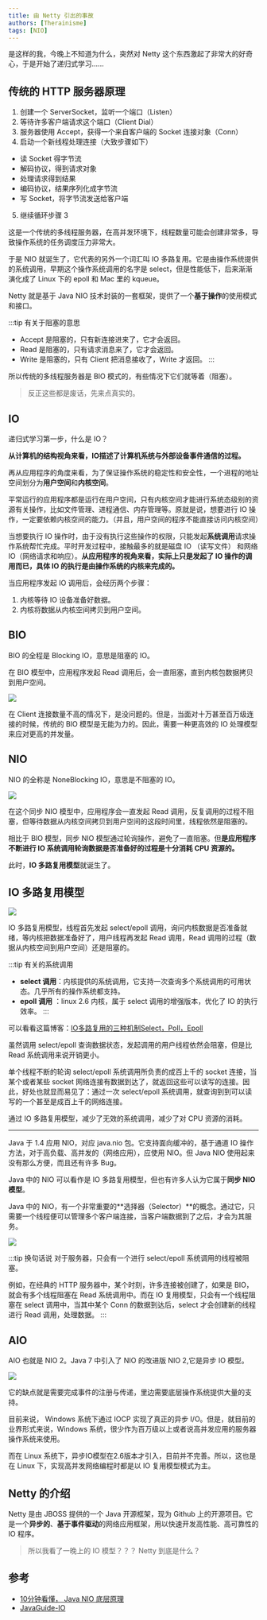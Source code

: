 ```yaml
---
title: 由 Netty 引出的事故
authors: [Therainisme]
tags: [NIO]
---
```


是这样的我，今晚上不知道为什么，突然对 Netty 这个东西激起了非常大的好奇心，于是开始了递归式学习......

## 传统的 HTTP 服务器原理

1. 创建一个 ServerSocket，监听一个端口（Listen）
2. 等待许多客户端请求这个端口（Client Dial）
3. 服务器使用 Accept，获得一个来自客户端的 Socket 连接对象（Conn）
4. 启动一个新线程处理连接（大致步骤如下）

* 读 Socket 得字节流  
* 解码协议，得到请求对象 
* 处理请求得到结果 
* 编码协议，结果序列化成字节流 
* 写 Socket，将字节流发送给客户端

5. 继续循环步骤 3

这是一个传统的多线程服务器，在高并发环境下，线程数量可能会创建非常多，导致操作系统的任务调度压力非常大。

于是 NIO 就诞生了，它代表的另外一个词汇叫 IO 多路复用。它是由操作系统提供的系统调用，早期这个操作系统调用的名字是 select，但是性能低下，后来渐渐演化成了 Linux 下的 epoll 和 Mac 里的 kqueue。

Netty 就是基于 Java NIO 技术封装的一套框架，提供了一个**基于操作**的使用模式和接口。

:::tip 有关于阻塞的意思
* Accept 是阻塞的，只有新连接进来了，它才会返回。
* Read 是阻塞的，只有请求消息来了，它才会返回。
* Write 是阻塞的，只有 Client 把消息接收了，Write 才返回。
:::

所以传统的多线程服务器是 BIO 模式的，有些情况下它们就等着（阻塞）。

> 反正这些都是废话，先来点真实的。

## IO

递归式学习第一步，什么是 IO？

**从计算机的结构视角来看，IO描述了计算机系统与外部设备事件通信的过程。**

再从应用程序的角度来看，为了保证操作系统的稳定性和安全性，一个进程的地址空间划分为**用户空间**和**内核空间**。

平常运行的应用程序都是运行在用户空间，只有内核空间才能进行系统态级别的资源有关操作，比如文件管理、进程通信、内存管理等。原就是说，想要进行 IO 操作，一定要依赖内核空间的能力。（并且，用户空间的程序不能直接访问内核空间）

当想要执行 IO 操作时，由于没有执行这些操作的权限，只能发起**系统调用**请求操作系统帮忙完成。平时开发过程中，接触最多的就是磁盘 IO （读写文件） 和网络 IO（网络请求和响应）。**从应用程序的视角来看，实际上只是发起了 IO 操作的调用而已，具体 IO 的执行是由操作系统的内核来完成的。**

当应用程序发起 IO 调用后，会经历两个步骤：
1. 内核等待 IO 设备准备好数据。
2. 内核将数据从内核空间拷贝到用户空间。

## BIO

BIO 的全程是 Blocking IO，意思是阻塞的 IO。

在 BIO 模型中，应用程序发起 Read 调用后，会一直阻塞，直到内核包数据拷贝到用户空间。

![](./image/2022-02-06-23-02-35.png)

在 Client 连接数量不高的情况下，是没问题的。但是，当面对十万甚至百万级连接的时候，传统的 BIO 模型是无能为力的。因此，需要一种更高效的 IO 处理模型来应对更高的并发量。

## NIO

NIO 的全称是 NoneBlocking IO，意思是不阻塞的 IO。

![](./image/2022-02-06-23-16-52.png)

在这个同步 NIO 模型中，应用程序会一直发起 Read 调用，反复调用的过程不阻塞，但等待数据从内核空间拷贝到用户空间的这段时间里，线程依然是阻塞的。

相比于 BIO 模型，同步 NIO 模型通过轮询操作，避免了一直阻塞。但**是应用程序不断进行 IO 系统调用轮询数据是否准备好的过程是十分消耗 CPU 资源的。**

此时，**IO 多路复用模型**就诞生了。

## IO 多路复用模型

![](./image/2022-02-06-23-45-35.png)

IO 多路复用模型，线程首先发起 select/epoll 调用，询问内核数据是否准备就绪，等内核把数据准备好了，用户线程再发起 Read 调用，Read 调用的过程（数据从内核空间到用户空间）还是阻塞的。

:::tip 有关的系统调用
* **select 调用**：内核提供的系统调用，它支持一次查询多个系统调用的可用状态。几乎所有的操作系统都支持。
* **epoll 调用** ：linux 2.6 内核，属于 select 调用的增强版本，优化了 IO 的执行效率。
:::

可以看看这篇博客：[IO多路复用的三种机制Select，Poll，Epoll](https://www.jianshu.com/p/397449cadc9a)

虽然调用 select/epoll 查询数据状态，发起调用的用户线程依然会阻塞，但是比 Read 系统调用来说开销更小。

单个线程不断的轮询 select/epoll 系统调用所负责的成百上千的 socket 连接，当某个或者某些 socket 网络连接有数据到达了，就返回这些可以读写的连接。因此，好处也就显而易见了：通过一次 select/epoll 系统调用，就查询到到可以读写的一个甚至是成百上千的网络连接。

通过 IO 多路复用模型，减少了无效的系统调用，减少了对 CPU 资源的消耗。

-----

Java 于 1.4 应用 NIO，对应 java.nio 包。它支持面向缓冲的，基于通道 IO 操作方法，对于高负载、高并发的（网络应用），应使用 NIO。但 Java NIO 使用起来没有那么方便，而且还有许多 Bug。

Java 中的 NIO 可以看作是 IO 多路复用模型，但也有许多人认为它属于**同步 NIO 模型**。

Java 中的 NIO，有一个非常重要的**选择器（Selector）**的概念。通过它，只需要一个线程便可以管理多个客户端连接，当客户端数据到了之后，才会为其服务。

![](./image/2022-02-06-23-37-32.png)

:::tip 换句话说
对于服务器，只会有一个进行 select/epoll 系统调用的线程被阻塞。

例如，在经典的 HTTP 服务器中，某个时刻，许多连接被创建了，如果是 BIO，就会有多个线程阻塞在 Read 系统调用中。而在 IO 复用模型，只会有一个线程阻塞在 select 调用中，当其中某个 Conn 的数据到达后，select 才会创建新的线程进行 Read 调用，处理数据。
:::

## AIO

AIO 也就是 NIO 2。Java 7 中引入了 NIO 的改进版 NIO 2,它是异步 IO 模型。

![](./image/2022-02-07-00-29-32.png)

它的缺点就是需要完成事件的注册与传递，里边需要底层操作系统提供大量的支持。

目前来说， Windows 系统下通过 IOCP 实现了真正的异步 I/O。但是，就目前的业界形式来说，Windows 系统，很少作为百万级以上或者说高并发应用的服务器操作系统来使用。

而在 Linux 系统下，异步IO模型在2.6版本才引入，目前并不完善。所以，这也是在 Linux 下，实现高并发网络编程时都是以 IO 复用模型模式为主。

## Netty 的介绍

Netty 是由 JBOSS 提供的一个 Java 开源框架，现为 Github 上的开源项目。它是一个**异步的**、**基于事件驱动**的网络应用框架，用以快速开发高性能、高可靠性的 IO 程序。

> 所以我看了一晚上的 IO 模型？？？ Netty 到底是什么？

## 参考

* [10分钟看懂， Java NIO 底层原理](https://www.cnblogs.com/crazymakercircle/p/10225159.html)
* [JavaGuide-IO](https://snailclimb.gitee.io/javaguide/#/docs/java/basis/io模型详解)